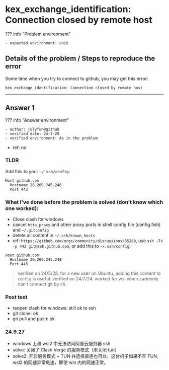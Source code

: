 # kex_exchange_identification: Connection closed by remote host

??? info "Problem environment"

    - expected environment: unix

## Details of the problem / Steps to reproduce the error

Some time when you try to connect to github, you may get this error:

```
kex_exchange_identification: Connection closed by remote host
```

---

## Answer 1

??? info "Answer environment"

    - author: julyfun@github
    - verified date: 24-7-29
    - verified environment: As in the problem

- ref: no

### TLDR

Add this to your `~/.ssh/config`:

```
Host github.com
  Hostname 20.200.245.248
  Port 443
```

### What I've done before the problem is solved (don't know which one worked):

- Close clash for windows
- cancel `http_proxy` and other proxy ports in shell config file (config.fish) and `~/.gitconfig`
- delete all content in `~/.ssh/known_hosts`
- ref: `https://github.com/orgs/community/discussions/55269`, use `ssh -Tv -p 443 git@ssh.github.com`, or add this to `~/.ssh/config`:

```
Host github.com
  Hostname 20.200.245.248
  Port 443
```

> verified on 24/5/28, for a new user on Ubuntu, adding this content to `config` is useful.
> verified on 24/7/24, worked for wsl when suddenly can't connect git by cli.

### Post test

- reopen clash for windows: still ok to ssh
- git clone: ok
- git pull and push: ok

### 24.9.27

- windows 上和 wsl2 中无法访问阿里云服务器 ssh
- solve: 关闭了 Clash Verge 的服务模式（未关闭 tun）
- solve2: 开启服务模式 + TUN 并选择直连也可以。这台机子如果不开 TUN, wsl2 的网速异常龟速，即使 win 内的网速正常。

